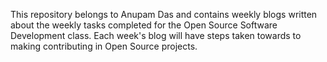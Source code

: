 This repository belongs to Anupam Das and contains weekly blogs written about the weekly tasks completed for the Open Source Software Development class. Each week's blog will have steps taken towards to making contributing in Open Source projects. 
